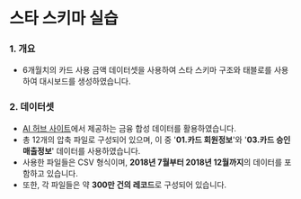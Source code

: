 # 스타 스키마 실습

### 1. 개요
- 6개월치의 카드 사용 금액 데이터셋을 사용하여 스타 스키마 구조와 태블로를 사용하여 대시보드를 생성하였습니다.

### 2. 데이터셋
- [AI 허브 사이트](https://www.aihub.or.kr/aihubdata/data/view.do?currMenu=115&topMenu=100&&srchDataRealmCode=REALM015&aihubDataSe=data&dataSetSn=71792)에서 제공하는 금융 합성 데이터를 활용하였습니다. 
- 총 12개의 압축 파일로 구성되어 있으며, 이 중 '**01.카드 회원정보**'와 '**03.카드 승인매출정보**' 데이터를 사용하였습니다.
- 사용한 파일들은 CSV 형식이며,  **2018년 7월부터 2018년 12월까지**의 데이터를 포함하고 있습니다.
- 또한, 각 파일들은 약 **300만 건의 레코드**로 구성되어 있습니다.
